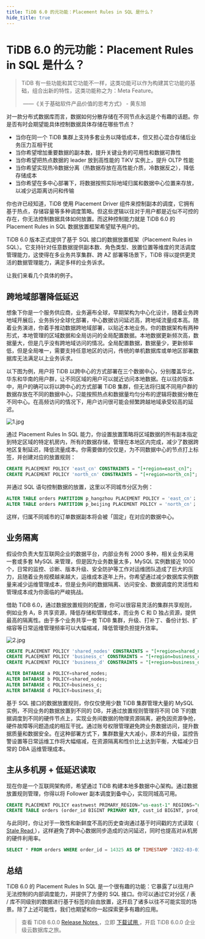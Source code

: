 ```yaml
---
title: TiDB 6.0 的元功能：Placement Rules in SQL 是什么？
hide_title: true
---
```


# TiDB 6.0 的元功能：Placement Rules in SQL 是什么？

> TiDB 有一些功能和其它功能不一样，这类功能可以作为构建其它功能的基础，组合出新的特性，这类功能称之为：Meta Feature。
>
> ​                                                                                                                                  ——《关于基础软件产品价值的思考方式》 - 黄东旭



对一款分布式数据库而言，数据如何分散存储在不同节点永远是个有趣的话题。你是否有时会期望能具体控制数据具体存储在哪些节点？

- 当你在同一个 TiDB 集群上支持多套业务以降低成本，但又担心混合存储后业务压力互相干扰
- 当你希望增加重要数据的副本数，提升关键业务的可用性和数据可靠性
- 当你希望把热点数据的 leader 放到高性能的 TiKV 实例上，提升 OLTP 性能
- 当你希望实现热冷数据分离（热数据存放在高性能介质，冷数据反之），降低存储成本
- 当你希望在多中心部署下，将数据按照实际地域归属和数据中心位置来存放，以减少远距离访问和传输

你也许已经知道，TiDB 使用 Placement Driver 组件来控制副本的调度，它拥有基于热点，存储容量等多种调度策略。但这些逻辑以往对于用户都是近似不可控的存在，你无法控制数据具体如何放置。而这种控制能力就是 TiDB 6.0 的 Placement Rules in SQL 数据放置框架希望赋予用户的。

TiDB 6.0 版本正式提供了基于 SQL 接口的数据放置框架（Placement Rules in SQL）。它支持针对任意数据提供副本数、角色类型、放置位置等维度的灵活调度管理能力，这使得在多业务共享集群、跨 AZ 部署等场景下，TiDB 得以提供更灵活的数据管理能力，满足多样的业务诉求。

让我们来看几个具体的例子。



## 跨地域部署降低延迟

想象下你是一个服务供应商，业务遍布全球，早期架构为中心化设计，随着业务跨地域开展后，业务拆分全球化部署，中心数据访问延迟高，跨地域流量成本高。随着业务演进，你着手推动数据跨地域部署，以贴近本地业务。你的数据架构有两种形式，本地管理的区域数据和全局访问的全局配置数据。本地数据更新频次高，数据量大，但是几乎没有跨地域访问的情况。全局配置数据，数据量少，更新频率低，但是全局唯一，需要支持任意地区的访问，传统的单机数据库或单地区部署数据库无法满足以上业务诉求。

以下图为例，用户将 TiDB 以跨中心的方式部署在三个数据中心，分别覆盖华北，华东和华南的用户群，让不同区域的用户可以就近访问本地数据。在以往的版本中，用户的确可以将以跨中心的方式部署 TiDB 集群，但无法将归属不同用户群的数据存放在不同的数据中心，只能按照热点和数据量均匀分布的逻辑将数据分散在不同中心。在高频访问的情况下，用户访问很可能会频繁跨越地域承受较高的延迟。

![1.jpg](https://img1.www.pingcap.com/prod/1_9faf413613.jpg)

通过 Placement Rules In SQL 能力，你设置放置策略将区域数据的所有副本指定到特定区域的特定机房内，所有的数据存储，管理在本地区内完成，减少了数据跨地区复制延迟，降低流量成本。你需要做的仅仅是，为不同数据中心的节点打上标签，并创建对应的放置规则：

```SQL
CREATE PLACEMENT POLICY 'east_cn' CONSTRAINTS = "[+region=east_cn]";
CREATE PLACEMENT POLICY 'north_cn' CONSTRAINTS = "[+region=north_cn]";
```

并通过 SQL 语句控制数据的放置，这里以不同城市分区为例：

```SQL
ALTER TABLE orders PARTITION p_hangzhou PLACEMENT POLICY = 'east_cn'；
ALTER TABLE orders PARTITION p_beijing PLACEMENT POLICY = 'north_cn'；
```

这样，归属不同城市的订单数据副本将会被「固定」在对应的数据中心。



## 业务隔离

假设你负责大型互联网企业的数据平台，内部业务有 2000 多种，相关业务采用一套或多套 MySQL 来管理，但是因为业务数量太多，MySQL 实例数接近 1000 个，日常的监控、诊断、版本升级、安全防护等工作对运维团队造成了巨大的压力，且随着业务规模越来越大，运维成本逐年上升。你希望通过减少数据库实例数量来减少运维管理成本，但是业务间的数据隔离、访问安全、数据调度的灵活性和管理成本成为你面临的严峻挑战。

借助 TiDB 6.0，通过数据放置规则的配置，你可以很容易灵活的集群共享规则，例如业务 A，B 共享资源，降低存储和管理成本，而业务 C 和 D 独占资源，提供最高的隔离性。由于多个业务共享一套 TiDB 集群，升级、打补丁、备份计划、扩缩容等日常运维管理频率可以大幅缩减，降低管理负担提升效率。

![2.jpg](https://img1.www.pingcap.com/prod/2_4424b9bfd4.jpg)

```SQL
CREATE PLACEMENT POLICY 'shared_nodes' CONSTRAINTS = "[+region=shared_nodes]";
CREATE PLACEMENT POLICY 'business_c' CONSTRAINTS = "[+region=business_c]";
CREATE PLACEMENT POLICY 'business_d' CONSTRAINTS = "[+region=business_d]";

ALTER DATABASE a POLICY=shared_nodes;
ALTER DATABASE b POLICY=shared_nodes;
ALTER DATABASE c POLICY=business_c;
ALTER DATABASE d POLICY=business_d;
```

基于 SQL 接口的数据放置规则，你仅仅使用少数 TiDB 集群管理大量的 MySQL 实例，不同业务的数据放置到不同的 DB，并通过放置规则管理将不同 DB 下的数据调度到不同的硬件节点上，实现业务间数据的物理资源隔离，避免因资源争抢，硬件故障等问题造成的相互干扰。通过账号权限管理避免跨业务数据访问，提升数据质量和数据安全。在这种部署方式下，集群数量大大减小，原本的升级，监控告警设置等日常运维工作将大幅缩减，在资源隔离和性价比上达到平衡，大幅减少日常的 DBA 运维管理成本。



## 主从多机房 + 低延迟读取

现在你是一个互联网架构师，希望通过 TiDB 构建本地多数据中心架构。通过数据放置规则管理，你得以将 Follower 副本调度到备中心，实现同城高可用。

```SQL
CREATE PLACEMENT POLICY eastnwest PRIMARY_REGION="us-east-1" REGIONS="us-east-1,us-east-2,us-west-1" SCHEDULE="MAJORITY_IN_PRIMARY" FOLLOWERS=4;
CREATE TABLE orders (order_id BIGINT PRIMARY KEY, cust_id BIGINT, prod_id BIGINT) PLACEMENT POLICY=eastnwest;
```

与此同时，你让对于一致性和新鲜度不高的历史查询通过基于时间戳的方式读取（ [Stale Read ](https://docs.pingcap.com/tidb/stable/as-of-timestamp)），这样避免了跨中心数据同步造成的访问延迟，同时也提高对从机房的硬件利用率。

```SQL
SELECT * FROM orders WHERE order_id = 14325 AS OF TIMESTAMP '2022-03-01 16:45:26';
```



## 总结

TiDB 6.0 的 Placement Rules In SQL 是一个很有趣的功能：它暴露了以往用户无法控制的内部调度能力，并提供了方便的 SQL 接口。你可以通过它对分区 / 表 / 库不同级别的数据进行基于标签的自由放置，这开启了诸多以往不可能实现的场景。除了上述可能性，我们也期望和你一起探索更多有趣的应用。

> 查看 TiDB 6.0.0 [Release Notes ](https://docs.pingcap.com/zh/tidb/v6.0/release-6.0.0-dmr)，立即 [下载试用 ](https://pingcap.com/zh/product/#SelectProduct)，开启 TiDB 6.0.0 企业级云数据库之旅。